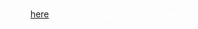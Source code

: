 <html>
<p style="color:#FFFFFF;"><br>Click <a href="https://scratch.mit.edu/projects/184731780/#editor">here</a> for a review game on dog breeds.</p>
</html>

